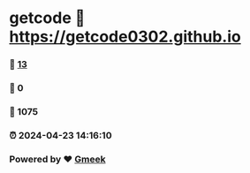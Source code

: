 # getcode :link: https://getcode0302.github.io 
### :page_facing_up: [13](https://getcode0302.github.io/tag.html) 
### :speech_balloon: 0 
### :hibiscus: 1075 
### :alarm_clock: 2024-04-23 14:16:10 
### Powered by :heart: [Gmeek](https://github.com/Meekdai/Gmeek)
